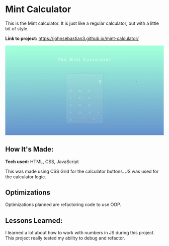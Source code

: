 # Mint Calculator
This is the Mint calculator. It is just like a regular calculator, but with a little bit of style. 

**Link to project:** https://johnsebastian3.github.io/mint-calculator/

![alt tag](mintcalcgif.gif)

## How It's Made:

**Tech used:** HTML, CSS, JavaScript

This was made using CSS Grid for the calculator buttons. JS was used for the calculator logic.

## Optimizations

Optimizations planned are refactoring code to use OOP.

## Lessons Learned:

I learned a lot about how to work with numbers in JS during this project. This project really tested my ability to debug and refactor.
